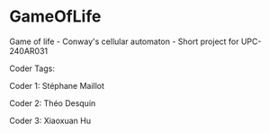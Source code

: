# GameOfLife
Game of life - Conway's cellular automaton - Short project for UPC-240AR031 

Coder Tags:

Coder 1: Stéphane Maillot

Coder 2: Théo Desquin

Coder 3: Xiaoxuan Hu
